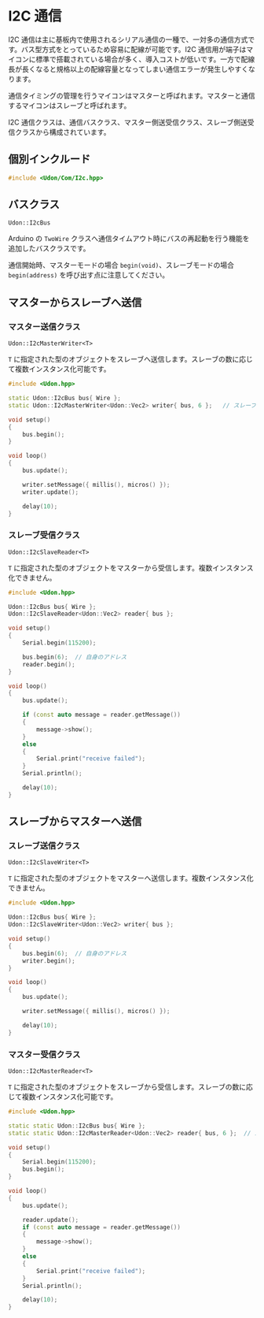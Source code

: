 # I2C 通信

I2C 通信は主に基板内で使用されるシリアル通信の一種で、一対多の通信方式です。バス型方式をとっているため容易に配線が可能です。I2C 通信用が端子はマイコンに標準で搭載されている場合が多く、導入コストが低いです。一方で配線長が長くなると規格以上の配線容量となってしまい通信エラーが発生しやすくなります。

通信タイミングの管理を行うマイコンはマスターと呼ばれます。マスターと通信するマイコンはスレーブと呼ばれます。

I2C 通信クラスは、通信バスクラス、マスター側送受信クラス、スレーブ側送受信クラスから構成されています。

## 個別インクルード

```cpp
#include <Udon/Com/I2c.hpp>
```

## バスクラス

`Udon::I2cBus`

Arduino の `TwoWire` クラスへ通信タイムアウト時にバスの再起動を行う機能を追加したバスクラスです。

通信開始時、マスターモードの場合 `begin(void)`、スレーブモードの場合 `begin(address)` を呼び出す点に注意してください。

## マスターからスレーブへ送信

### マスター送信クラス

`Udon::I2cMasterWriter<T>`

`T` に指定された型のオブジェクトをスレーブへ送信します。スレーブの数に応じて複数インスタンス化可能です。

```cpp
#include <Udon.hpp>

static Udon::I2cBus bus{ Wire };
static Udon::I2cMasterWriter<Udon::Vec2> writer{ bus, 6 };   // スレーブアドレス 6 へ送信

void setup()
{
    bus.begin();
}

void loop()
{
    bus.update();

    writer.setMessage({ millis(), micros() });
    writer.update();

    delay(10);
}
```

### スレーブ受信クラス

`Udon::I2cSlaveReader<T>`

`T` に指定された型のオブジェクトをマスターから受信します。複数インスタンス化できません。

```cpp
#include <Udon.hpp>

Udon::I2cBus bus{ Wire };
Udon::I2cSlaveReader<Udon::Vec2> reader{ bus };

void setup()
{
    Serial.begin(115200);

    bus.begin(6);  // 自身のアドレス
    reader.begin();
}

void loop()
{
    bus.update();

    if (const auto message = reader.getMessage())
    {
        message->show();
    }
    else
    {
        Serial.print("receive failed");
    }
    Serial.println();

    delay(10);
}
```

## スレーブからマスターへ送信

### スレーブ送信クラス

`Udon::I2cSlaveWriter<T>`

`T` に指定された型のオブジェクトをマスターへ送信します。複数インスタンス化できません。

```cpp
#include <Udon.hpp>

Udon::I2cBus bus{ Wire };
Udon::I2cSlaveWriter<Udon::Vec2> writer{ bus };

void setup()
{
    bus.begin(6);  // 自身のアドレス
    writer.begin();
}

void loop()
{
    bus.update();

    writer.setMessage({ millis(), micros() });

    delay(10);
}
```

### マスター受信クラス

`Udon::I2cMasterReader<T>`

`T` に指定された型のオブジェクトをスレーブから受信します。スレーブの数に応じて複数インスタンス化可能です。

```cpp
#include <Udon.hpp>

static static Udon::I2cBus bus{ Wire };
static static Udon::I2cMasterReader<Udon::Vec2> reader{ bus, 6 };  // スレーブアドレス 6 から受信

void setup()
{
    Serial.begin(115200);
    bus.begin();
}

void loop()
{
    bus.update();

    reader.update();
    if (const auto message = reader.getMessage())
    {
        message->show();
    }
    else
    {
        Serial.print("receive failed");
    }
    Serial.println();

    delay(10);
}
```
